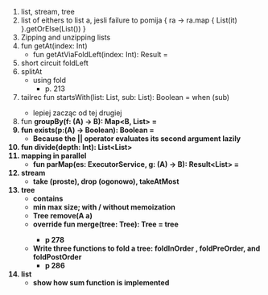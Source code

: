 1. list, stream, tree
1. list of eithers to list a, jesli failure to pomija
    { ra -> ra.map { List(it) }.getOrElse(List()) }
1. Zipping and unzipping lists
1. fun getAt(index: Int)
    * fun getAtViaFoldLeft(index: Int): Result<A> =
1. short circuit foldLeft
1. splitAt
    * using fold
        * p. 213
1. tailrec fun startsWith(list: List<A>, sub: List<A>): Boolean =
   when (sub)
   * lepiej zacząc od tej drugiej
1. fun <B> groupBy(f: (A) -> B): Map<B, List<A>> =
1. fun exists(p:(A) -> Boolean): Boolean =
    * Because the || operator evaluates its second argument lazily
1. fun divide(depth: Int): List<List<A>>
1. mapping in parallel
    * fun <B> parMap(es: ExecutorService, g: (A) -> B): Result<List<B>> =
1. stream
    * take (proste), drop (ogonowo), takeAtMost
1. tree
    * contains
    * min max size; with / without memoization
    * Tree<A> remove(A a)
    * override fun merge(tree: Tree<Nothing>): Tree<Nothing> = tree
        * p 278
    * Write three functions to fold a tree: foldInOrder , foldPreOrder, and foldPostOrder
        * p 286
1. list
    * show how sum function is implemented
    